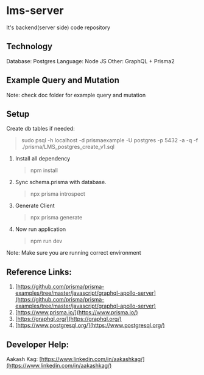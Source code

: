 # lms-server

It's backend(server side) code repository

## Technology

Database: Postgres
Language: Node JS
Other: GraphQL + Prisma2

## Example Query and Mutation

Note: check doc folder for example query and mutation

## Setup

Create db tables if needed:

> sudo psql -h localhost -d prismaexample -U postgres -p 5432 -a -q -f ./prisma/LMS_postgres_create_v1.sql

1. Install all dependency
    > npm install
2. Sync schema.prisma with database.
    > npx prisma introspect
3. Generate Client
    > npx prisma generate
4. Now run application
    > npm run dev

Note: Make sure you are running correct environment

## Reference Links:

1. [https://github.com/prisma/prisma-examples/tree/master/javascript/graphql-apollo-server](https://github.com/prisma/prisma-examples/tree/master/javascript/graphql-apollo-server)
2. [https://www.prisma.io/](https://www.prisma.io/)
3. [https://graphql.org/](https://graphql.org/)
4. [https://www.postgresql.org/](https://www.postgresql.org/)

## Developer Help:

Aakash Kag:
[https://www.linkedin.com/in/aakashkag/](https://www.linkedin.com/in/aakashkag/)

